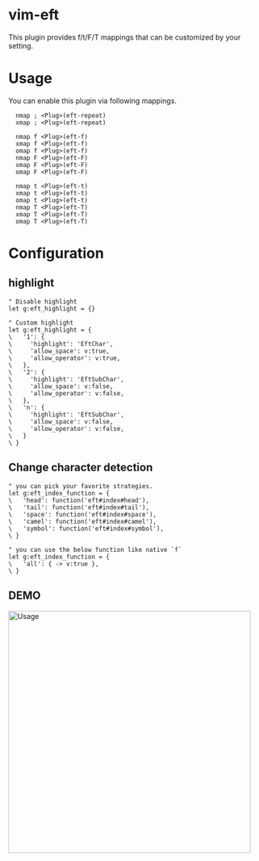 # vim-eft

This plugin provides f/t/F/T mappings that can be customized by your setting.

# Usage

You can enable this plugin via following mappings.

```viml
  nmap ; <Plug>(eft-repeat)
  xmap ; <Plug>(eft-repeat)

  nmap f <Plug>(eft-f)
  xmap f <Plug>(eft-f)
  omap f <Plug>(eft-f)
  nmap F <Plug>(eft-F)
  xmap F <Plug>(eft-F)
  omap F <Plug>(eft-F)
  
  nmap t <Plug>(eft-t)
  xmap t <Plug>(eft-t)
  omap t <Plug>(eft-t)
  nmap T <Plug>(eft-T)
  xmap T <Plug>(eft-T)
  omap T <Plug>(eft-T)
```

# Configuration

## highlight

```viml
" Disable highlight
let g:eft_highlight = {}

" Custom highlight
let g:eft_highlight = {
\   '1': {
\     'highlight': 'EftChar',
\     'allow_space': v:true,
\     'allow_operator': v:true,
\   },
\   '2': {
\     'highlight': 'EftSubChar',
\     'allow_space': v:false,
\     'allow_operator': v:false,
\   },
\   'n': {
\     'highlight': 'EftSubChar',
\     'allow_space': v:false,
\     'allow_operator': v:false,
\   }
\ }
```

## Change character detection

```viml
" you can pick your favorite strategies.
let g:eft_index_function = {
\   'head': function('eft#index#head'),
\   'tail': function('eft#index#tail'),
\   'space': function('eft#index#space'),
\   'camel': function('eft#index#camel'),
\   'symbol': function('eft#index#symbol'),
\ }

" you can use the below function like native `f`
let g:eft_index_function = {
\   'all': { -> v:true },
\ }
```

## DEMO

<img src="https://user-images.githubusercontent.com/629908/94926175-525c1180-04fb-11eb-9080-64ec8c629464.gif" width="480" alt="Usage" />
